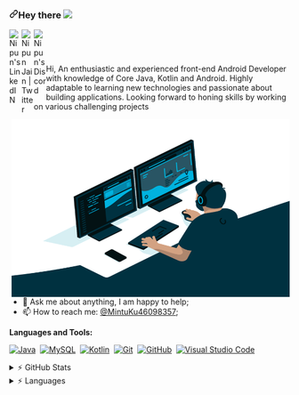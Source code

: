 <article class="markdown-body entry-content container-lg f5" itemprop="text"><h3><a id="user-content-hey-there-" class="anchor" aria-hidden="true" href="#hey-there-"><svg class="octicon octicon-link" viewBox="0 0 16 16" version="1.1" width="16" height="16" aria-hidden="true"><path fill-rule="evenodd" d="M7.775 3.275a.75.75 0 001.06 1.06l1.25-1.25a2 2 0 112.83 2.83l-2.5 2.5a2 2 0 01-2.83 0 .75.75 0 00-1.06 1.06 3.5 3.5 0 004.95 0l2.5-2.5a3.5 3.5 0 00-4.95-4.95l-1.25 1.25zm-4.69 9.64a2 2 0 010-2.83l2.5-2.5a2 2 0 012.83 0 .75.75 0 001.06-1.06 3.5 3.5 0 00-4.95 0l-2.5 2.5a3.5 3.5 0 004.95 4.95l1.25-1.25a.75.75 0 00-1.06-1.06l-1.25 1.25a2 2 0 01-2.83 0z"></path></svg></a>Hey there <a target="_blank" rel="noopener noreferrer" href="https://camo.githubusercontent.com/e8e7b06ecf583bc040eb60e44eb5b8e0ecc5421320a92929ce21522dbc34c891/68747470733a2f2f6d656469612e67697068792e636f6d2f6d656469612f6876524a434c467a6361737252346961377a2f67697068792e676966"><img src="https://camo.githubusercontent.com/e8e7b06ecf583bc040eb60e44eb5b8e0ecc5421320a92929ce21522dbc34c891/68747470733a2f2f6d656469612e67697068792e636f6d2f6d656469612f6876524a434c467a6361737252346961377a2f67697068792e676966" width="25px" data-canonical-src="https://www.google.com/imgres?imgurl=https%3A%2F%2Fmetro.co.uk%2Fwp-content%2Fuploads%2F2021%2F09%2FCODINGKIDS02_long-6421.gif&imgrefurl=https%3A%2F%2Fmetro.co.uk%2F2021%2F09%2F16%2Fcracking-the-code-meet-the-tech-savvy-stars-of-tomorrow-15263443%2F&tbnid=xkdJdsC-OCt2pM&vet=12ahUKEwjn_L75-6jzAhUBPysKHVytCogQMyhSegUIARCyAQ..i&docid=rSOnc37p_d-IZM&w=1200&h=667&itg=1&q=gif%20coding&ved=2ahUKEwjn_L75-6jzAhUBPysKHVytCogQMyhSegUIARCyAQ" style="max-width: 100%;"></a></h3>
<a href="https://www.linkedin.com/in/nipun-jain-1a223a166/" rel="nofollow">
  <img align="left" alt="Nipun's LinkedIN" width="22px" src="https://raw.githubusercontent.com/peterthehan/peterthehan/master/assets/linkedin.svg" style="max-width: 100%;">
</a>
<a href="https://twitter.com/MintuKu46098357" rel="nofollow">
  <img align="left" alt="Nipun Jain | Twitter" width="22px" src="https://raw.githubusercontent.com/peterthehan/peterthehan/master/assets/twitter.svg" style="max-width: 100%;">
</a>
<a href="https://www.youtube.com/channel/UCg4Q4efuAY7qoqUA9lI7_ig" rel="nofollow">
  <img align="left" alt="Nipun's Discord" width="22px" src="https://raw.githubusercontent.com/peterthehan/peterthehan/master/assets/youtube.svg" style="max-width: 100%;">
</a>
<p><a target="_blank" rel="noopener noreferrer" href="https://camo.githubusercontent.com/46b87402481e58a98efeca5ca5b0f447133867e09a99673d6217da634cf9bee5/68747470733a2f2f76697369746f722d62616467652e676c697463682e6d652f62616467653f706167655f69643d6c7563696665726e6970756e32322e6c7563696665726e6970756e3232"><img src="https://camo.githubusercontent.com/46b87402481e58a98efeca5ca5b0f447133867e09a99673d6217da634cf9bee5/68747470733a2f2f76697369746f722d62616467652e676c697463682e6d652f62616467653f706167655f69643d6c7563696665726e6970756e32322e6c7563696665726e6970756e3232" alt="" data-canonical-src="https://visitor-badge.glitch.me/badge?page_id=lucifernipun22.lucifernipun22" style="max-width: 100%;"></a></p>
<br>
<p>Hi, An enthusiastic and experienced front-end Android Developer with knowledge of Core
Java, Kotlin and Android. Highly adaptable to learning new technologies and
passionate about building applications. Looking forward to honing skills by working on
various challenging projects</p>
  <p><a target="_blank" rel="noopener noreferrer" href="https://github.com/lucifernipun22/lucifernipun22/blob/main/code.gif?raw=true"><img align="right" alt="GIF" src="https://github.com/lucifernipun22/lucifernipun22/raw/main/code.gif?raw=true" width="500" height="320" style="max-width: 100%;"></a></p>
<ul>
<li><g-emoji class="g-emoji" alias="speech_balloon" fallback-src="https://github.githubassets.com/images/icons/emoji/unicode/1f4ac.png">💬</g-emoji> Ask me about anything, I am happy to help;</li>
<li><g-emoji class="g-emoji" alias="mailbox" fallback-src="https://github.githubassets.com/images/icons/emoji/unicode/1f4eb.png">📫</g-emoji> How to reach me: <a href="https://twitter.com/MintuKu46098357" rel="nofollow">@MintuKu46098357</a>;</li>

  
  
</ul>
<p><strong>Languages and Tools:</strong></p>
<p><a target="_blank" rel="noopener noreferrer" href="https://camo.githubusercontent.com/923eea6a54760c8adc876b3afab4fec69342f619a1428b14d8ae211d2f7801cf/68747470733a2f2f696d672e736869656c64732e696f2f62616467652f2d4a6176612d3035313232413f7374796c653d666c6174266c6f676f3d4a617661266c6f676f436f6c6f723d464641353138"><img src="https://camo.githubusercontent.com/923eea6a54760c8adc876b3afab4fec69342f619a1428b14d8ae211d2f7801cf/68747470733a2f2f696d672e736869656c64732e696f2f62616467652f2d4a6176612d3035313232413f7374796c653d666c6174266c6f676f3d4a617661266c6f676f436f6c6f723d464641353138" alt="Java" data-canonical-src="https://img.shields.io/badge/-Java-05122A?style=flat&amp;logo=Java&amp;logoColor=FFA518" style="max-width: 100%;"></a>&nbsp;
<a target="_blank" rel="noopener noreferrer" href="https://camo.githubusercontent.com/210e7a3a011505bb4ef97fbc304345c0faf82197528a0dc9c8cd3d3f176528f6/68747470733a2f2f696d672e736869656c64732e696f2f62616467652f2d4d7953514c2d3035313232413f7374796c653d666c6174266c6f676f3d6d7973716c266c6f676f436f6c6f723d464646464646"><img src="https://camo.githubusercontent.com/210e7a3a011505bb4ef97fbc304345c0faf82197528a0dc9c8cd3d3f176528f6/68747470733a2f2f696d672e736869656c64732e696f2f62616467652f2d4d7953514c2d3035313232413f7374796c653d666c6174266c6f676f3d6d7973716c266c6f676f436f6c6f723d464646464646" alt="MySQL" data-canonical-src="https://img.shields.io/badge/-MySQL-05122A?style=flat&amp;logo=mysql&amp;logoColor=FFFFFF" style="max-width: 100%;"></a>&nbsp;
<a target="_blank" rel="noopener noreferrer" href="https://camo.githubusercontent.com/aee129e881db7aacc908eaefd707ab46756300c2e879b109dc7f71c641a09ae3/68747470733a2f2f696d672e736869656c64732e696f2f62616467652f2d4b6f746c696e2d3035313232413f7374796c653d666c6174266c6f676f3d4b6f746c696e266c6f676f436f6c6f723d464641353138"><img src="https://camo.githubusercontent.com/aee129e881db7aacc908eaefd707ab46756300c2e879b109dc7f71c641a09ae3/68747470733a2f2f696d672e736869656c64732e696f2f62616467652f2d4b6f746c696e2d3035313232413f7374796c653d666c6174266c6f676f3d4b6f746c696e266c6f676f436f6c6f723d464641353138" alt="Kotlin" data-canonical-src="https://img.shields.io/badge/-Kotlin-05122A?style=flat&amp;logo=Kotlin&amp;logoColor=FFA518" style="max-width: 100%;"></a>&nbsp;
<a target="_blank" rel="noopener noreferrer" href="https://camo.githubusercontent.com/2fc774b6f44efd9ac27316c539e0e94f8e524f872dc5b1c3ef60266a598331bc/68747470733a2f2f696d672e736869656c64732e696f2f62616467652f2d4769742d3035313232413f7374796c653d666c6174266c6f676f3d676974"><img src="https://camo.githubusercontent.com/2fc774b6f44efd9ac27316c539e0e94f8e524f872dc5b1c3ef60266a598331bc/68747470733a2f2f696d672e736869656c64732e696f2f62616467652f2d4769742d3035313232413f7374796c653d666c6174266c6f676f3d676974" alt="Git" data-canonical-src="https://img.shields.io/badge/-Git-05122A?style=flat&amp;logo=git" style="max-width: 100%;"></a>&nbsp;
<a target="_blank" rel="noopener noreferrer" href="https://camo.githubusercontent.com/202a58d250ff1d21ee70433e0070b55f8fed747f8883c1750742aa791b1ad871/68747470733a2f2f696d672e736869656c64732e696f2f62616467652f2d4769744875622d3035313232413f7374796c653d666c6174266c6f676f3d676974687562"><img src="https://camo.githubusercontent.com/202a58d250ff1d21ee70433e0070b55f8fed747f8883c1750742aa791b1ad871/68747470733a2f2f696d672e736869656c64732e696f2f62616467652f2d4769744875622d3035313232413f7374796c653d666c6174266c6f676f3d676974687562" alt="GitHub" data-canonical-src="https://img.shields.io/badge/-GitHub-05122A?style=flat&amp;logo=github" style="max-width: 100%;"></a>&nbsp;
<a target="_blank" rel="noopener noreferrer" href="https://camo.githubusercontent.com/1ca4fca85fcdf590edd7002c02ded299502daa79309d0656859b69d55a1c1fa9/68747470733a2f2f696d672e736869656c64732e696f2f62616467652f2d56697375616c25323053747564696f253230436f64652d3035313232413f7374796c653d666c6174266c6f676f3d76697375616c2d73747564696f2d636f6465266c6f676f436f6c6f723d303037414343"><img src="https://camo.githubusercontent.com/1ca4fca85fcdf590edd7002c02ded299502daa79309d0656859b69d55a1c1fa9/68747470733a2f2f696d672e736869656c64732e696f2f62616467652f2d56697375616c25323053747564696f253230436f64652d3035313232413f7374796c653d666c6174266c6f676f3d76697375616c2d73747564696f2d636f6465266c6f676f436f6c6f723d303037414343" alt="Visual Studio Code" data-canonical-src="https://img.shields.io/badge/-Visual%20Studio%20Code-05122A?style=flat&amp;logo=visual-studio-code&amp;logoColor=007ACC" style="max-width: 100%;"></a>&nbsp;
<details>
  <summary><g-emoji class="g-emoji" alias="zap" fallback-src="https://github.githubassets.com/images/icons/emoji/unicode/26a1.png">⚡</g-emoji> GitHub Stats</summary>
  <a target="_blank" rel="noopener noreferrer" href="https://camo.githubusercontent.com/771a52ccc7dcc536d4551a5835eea3f899c0e193fc91aa90ee415d4cc33ae6b5/68747470733a2f2f6769746875622d726561646d652d73746174732e76657263656c2e6170702f6170693f757365726e616d653d6c7563696665726e6970756e3232267468656d653d73796e7468776176652673686f775f69636f6e733d7472756526636f756e745f707269766174653d7472756526696e636c7564655f616c6c5f636f6d6d6974733d7472756526686964655f626f726465723d74727565"><img align="left" alt="GitHub Stats" src="https://camo.githubusercontent.com/771a52ccc7dcc536d4551a5835eea3f899c0e193fc91aa90ee415d4cc33ae6b5/68747470733a2f2f6769746875622d726561646d652d73746174732e76657263656c2e6170702f6170693f757365726e616d653d6c7563696665726e6970756e3232267468656d653d73796e7468776176652673686f775f69636f6e733d7472756526636f756e745f707269766174653d7472756526696e636c7564655f616c6c5f636f6d6d6974733d7472756526686964655f626f726465723d74727565" data-canonical-src="https://github-readme-stats.vercel.app/api?username=lucifernipun22&amp;theme=synthwave&amp;show_icons=true&amp;count_private=true&amp;include_all_commits=true&amp;hide_border=true" style="max-width: 100%;"></a>
</details>
<details>
  <summary><g-emoji class="g-emoji" alias="zap" fallback-src="https://github.githubassets.com/images/icons/emoji/unicode/26a1.png">⚡</g-emoji> Languages</summary>
  <a target="_blank" rel="noopener noreferrer" href="https://camo.githubusercontent.com/ecefd2c77bfa2e5177b8ad147578f5e0956c2abdaceac6d5a57e18ed93005870/68747470733a2f2f6769746875622d726561646d652d73746174732e76657263656c2e6170702f6170692f746f702d6c616e67732f3f757365726e616d653d6c7563696665726e6970756e3232266c61796f75743d636f6d70616374267468656d653d73796e7468776176652673686f775f69636f6e733d7472756526636f756e745f707269766174653d7472756526696e636c7564655f616c6c5f636f6d6d6974733d7472756526686964655f626f726465723d74727565"><img align="left" alt="GitHub Language Stats" src="https://camo.githubusercontent.com/ecefd2c77bfa2e5177b8ad147578f5e0956c2abdaceac6d5a57e18ed93005870/68747470733a2f2f6769746875622d726561646d652d73746174732e76657263656c2e6170702f6170692f746f702d6c616e67732f3f757365726e616d653d6c7563696665726e6970756e3232266c61796f75743d636f6d70616374267468656d653d73796e7468776176652673686f775f69636f6e733d7472756526636f756e745f707269766174653d7472756526696e636c7564655f616c6c5f636f6d6d6974733d7472756526686964655f626f726465723d74727565" data-canonical-src="https://github-readme-stats.vercel.app/api/top-langs/?username=lucifernipun22&amp;layout=compact&amp;theme=synthwave&amp;show_icons=true&amp;count_private=true&amp;include_all_commits=true&amp;hide_border=true" style="max-width: 100%;"></a>
</details>

</article>
